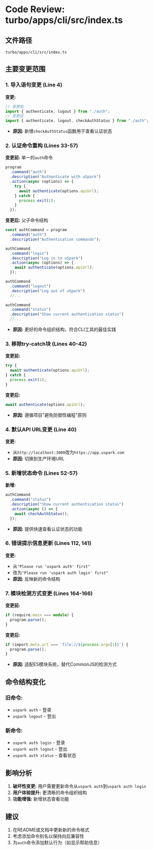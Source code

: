 # Code Review: turbo/apps/cli/src/index.ts

## 文件路径
`turbo/apps/cli/src/index.ts`

## 主要变更范围

### 1. 导入语句变更 (Line 4)
**变更:**
```typescript
// 变更前
import { authenticate, logout } from "./auth";
// 变更后
import { authenticate, logout, checkAuthStatus } from "./auth";
```
- **原因:** 新增`checkAuthStatus`函数用于查看认证状态

### 2. 认证命令重构 (Lines 33-57)
**变更前:** 单一的`auth`命令
```typescript
program
  .command("auth")
  .description("Authenticate with uSpark")
  .action(async (options) => {
    try {
      await authenticate(options.apiUrl);
    } catch {
      process.exit(1);
    }
  });
```

**变更后:** 父子命令结构
```typescript
const authCommand = program
  .command("auth")
  .description("Authentication commands");

authCommand
  .command("login")
  .description("Log in to uSpark")
  .action(async (options) => {
    await authenticate(options.apiUrl);
  });

authCommand
  .command("logout")
  .description("Log out of uSpark")
  //...

authCommand
  .command("status")
  .description("Show current authentication status")
  //...
```
- **原因:** 更好的命令组织结构，符合CLI工具的最佳实践

### 3. 移除try-catch块 (Lines 40-42)
**变更前:**
```typescript
try {
  await authenticate(options.apiUrl);
} catch {
  process.exit(1);
}
```
**变更后:**
```typescript
await authenticate(options.apiUrl);
```
- **原因:** 遵循项目"避免防御性编程"原则

### 4. 默认API URL变更 (Line 40)
**变更:**
- 从`http://localhost:3000`改为`https://app.uspark.com`
- **原因:** 切换到生产环境URL

### 5. 新增状态命令 (Lines 52-57)
**新增:**
```typescript
authCommand
  .command("status")
  .description("Show current authentication status")
  .action(async () => {
    await checkAuthStatus();
  });
```
- **原因:** 提供快速查看认证状态的功能

### 6. 错误提示信息更新 (Lines 112, 141)
**变更:**
- 从`"Please run 'uspark auth' first"`
- 改为`"Please run 'uspark auth login' first"`
- **原因:** 反映新的命令结构

### 7. 模块检测方式变更 (Lines 164-166)
**变更前:**
```typescript
if (require.main === module) {
  program.parse();
}
```
**变更后:**
```typescript
if (import.meta.url === `file://${process.argv[1]}`) {
  program.parse();
}
```
- **原因:** 适配ES模块系统，替代CommonJS的检测方式

## 命令结构变化

### 旧命令:
- `uspark auth` - 登录
- `uspark logout` - 登出

### 新命令:
- `uspark auth login` - 登录
- `uspark auth logout` - 登出
- `uspark auth status` - 查看状态

## 影响分析

1. **破坏性变更:** 用户需要更新命令从`uspark auth`到`uspark auth login`
2. **用户体验提升:** 更清晰的命令组织结构
3. **功能增强:** 新增状态查看功能

## 建议

1. 在README或文档中更新新的命令格式
2. 考虑添加命令别名以保持向后兼容性
3. 为`auth`命令添加默认行为（如显示帮助信息）